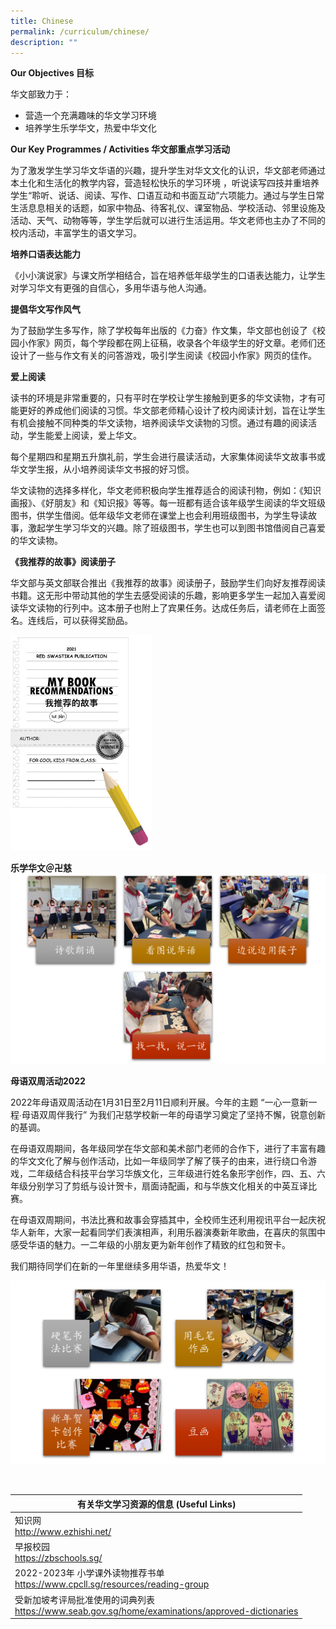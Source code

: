 ```yaml
---
title: Chinese
permalink: /curriculum/chinese/
description: ""
---
```

**Our Objectives 目标**

华文部致力于：
* 营造一个充满趣味的华文学习环境
* 培养学生乐学华文，热爱中华文化


**Our Key Programmes / Activities 华文部重点学习活动**

 为了激发学生学习华文华语的兴趣，提升学生对华文文化的认识，华文部老师通过本土化和生活化的教学内容，营造轻松快乐的学习环境 ，听说读写四技并重培养学生“聆听、说话、阅读、写作、口语互动和书面互动”六项能力。通过与学生日常生活息息相关的话题，如家中物品、待客礼仪、课室物品、学校活动、邻里设施及活动、天气、动物等等，学生学后就可以进行生活运用。华文老师也主办了不同的校内活动，丰富学生的语文学习。

**培养口语表达能力**

《小小演说家》与课文所学相结合，旨在培养低年级学生的口语表达能力，让学生对学习华文有更强的自信心，多用华语与他人沟通。

**提倡华文写作风气**

为了鼓励学生多写作，除了学校每年出版的《力奋》作文集，华文部也创设了《校园小作家》网页，每个学段都在网上征稿，收录各个年级学生的好文章。老师们还设计了一些与作文有关的问答游戏，吸引学生阅读《校园小作家》网页的佳作。

**爱上阅读**

读书的环境是非常重要的，只有平时在学校让学生接触到更多的华文读物，才有可能更好的养成他们阅读的习惯。华文部老师精心设计了校内阅读计划，旨在让学生有机会接触不同种类的华文读物，培养阅读华文读物的习惯。通过有趣的阅读活动，学生能爱上阅读，爱上华文。

每个星期四和星期五升旗礼前，学生会进行晨读活动，大家集体阅读华文故事书或华文学生报，从小培养阅读华文书报的好习惯。

华文读物的选择多样化，华文老师积极向学生推荐适合的阅读刊物，例如：《知识画报》、《好朋友》和《知识报》等等。每一班都有适合该年级学生阅读的华文班级图书，供学生借阅。低年级华文老师在课堂上也会利用班级图书，为学生导读故事，激起学生学习华文的兴趣。除了班级图书，学生也可以到图书馆借阅自己喜爱的华文读物。


**《我推荐的故事》阅读册子**

华文部与英文部联合推出《我推荐的故事》阅读册子，鼓励学生们向好友推荐阅读书籍。这无形中带动其他的学生去感受阅读的乐趣，影响更多学生一起加入喜爱阅读华文读物的行列中。这本册子也附上了宾果任务。达成任务后，请老师在上面签名。连线后，可以获得奖励品。

<img src="/images/book%20recc.png" style="width:45%">

**乐学华文＠卍慈**
![](/images/chinese1.png)

**母语双周活动2022**

2022年母语双周活动在1月31日至2月11日顺利开展。今年的主题 “一心一意新一程∙母语双周伴我行” 为我们卍慈学校新一年的母语学习奠定了坚持不懈，锐意创新的基调。

在母语双周期间，各年级同学在华文部和美术部门老师的合作下，进行了丰富有趣的华文文化了解与创作活动，比如一年级同学了解了筷子的由来，进行绕口令游戏，二年级结合科技平台学习华族文化，三年级进行姓名象形字创作，四、五、六年级分别学习了剪纸与设计贺卡，扇面诗配画，和与华族文化相关的中英互译比赛。

在母语双周期间，书法比赛和故事会穿插其中，全校师生还利用视讯平台一起庆祝华人新年，大家一起看同学们表演相声，利用乐器演奏新年歌曲，在喜庆的氛围中感受华语的魅力。一二年级的小朋友更为新年创作了精致的红包和贺卡。

我们期待同学们在新的一年里继续多用华语，热爱华文！

![](/images/2023chinese2.png)
 
<br>

| **有关华文学习资源的信息 (Useful Links)**|  
| -------- |  
| 知识网   <br>http://www.ezhishi.net/ |
|早报校园   <br> https://zbschools.sg/   | 
| 2022-2023年 小学课外读物推荐书单   <br>https://www.cpcll.sg/resources/reading-group | 
| 受新加坡考评局批准使用的词典列表    <br>https://www.seab.gov.sg/home/examinations/approved-dictionaries |